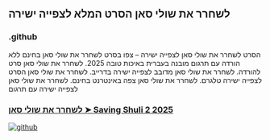 ## לשחרר את שולי סאן הסרט המלא לצפייה ישירה

### .github

הסרט לשחרר את שולי סאן לצפייה ישירה – צפו בסרט לשחרר את שולי סאן בחינם ללא הורדה עם תרגום מובנה בעברית באיכות טובה 2025. לשחרר את שולי סאן סרט להורדה. לשחרר את שולי סאן מדובב לצפייה ישירה בדרייב. לשחרר את שולי סאן הסרט לצפייה ישירה טלגרם. לשחרר את שולי סאן צפה באינטרנט בחינם. לשחרר את שולי סאן לצפייה ישירה עם תרגום

### [לשחרר את שולי סאן ➤ Saving Shuli 2 2025](https://watching4khdmovies.blogspot.com/2025/07/saving-shuli-2.html)

<a href="https://watching4khdmovies.blogspot.com/2025/07/saving-shuli-2.html" rel="nofollow"><img src="https://image.tmdb.org/t/p/w1280/zmly3eblTiHyfra6YKWk99dYg3K.jpg" alt="github" data-canonical-src="https://image.tmdb.org/t/p/w1280/zmly3eblTiHyfra6YKWk99dYg3K.jpg" style="max-width: 100%;"></a>
